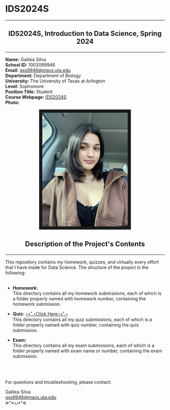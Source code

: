 #  IDS2024S
---
## <p align="center"> **IDS2024S, Introduction to Data Science, Spring 2024**   
---
**Name:** Galilea Silva  
**School ID:** 1002089946  
**Email:** gss9946@mavs.uta.edu  
**Department:** Department of Biology  
**University:** The University of Texas at Arlington  
**Level:** Sophomore  
**Position Title:** Student  
**Course Webpage:** [IDS2024S](www.cdslab.org/IDS2024S)  
**Photo:**  
<p align="center">
<img src="IMG_2796.jpeg" width="270" height="360" border="10" title="A photo of me ໒꒰ྀིっ˕ -｡꒱ྀི১"/>
</p>    


## <p align="center">  **Description of the Project's Contents**
</p> 

---

This repository contains my homework, quizzes, and virtually every effort that I have made for Data Science. The structure of the project is the following:  
</br>
- **Homework:**  
This directory contains all my homework submissions, each of which is a folder properly named with homework number, containing the homework submission.

- **Quiz:** [⋆⭒˚.⋆Click Here⋆⭒˚.⋆](https://github.com/galil34/IDS2024S/tree/18c142ddf8702828966776b21bd6b26abb1b1e68/quiz/1)  
This directory contains all my quiz submissions, each of which is a folder properly named with quiz number, containing the quiz submission.  

- **Exam:**  
This directory contains all my exam submissions, each of which is a folder properly named with exam name or number, containing the exam submission.  
</br>
</br>
</br>
For questions and troubleshooting, please contact:  

Galilea Silva     
gss9946@mavs.uta.edu  
≽^•⩊•^≼
